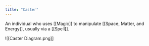 ```yaml
---
title: "Caster"
---
```

An individual who uses [[Magic]] to manipulate [[Space, Matter, and Energy]], usually via a [[Spell]].

![[Caster Diagram.png]]